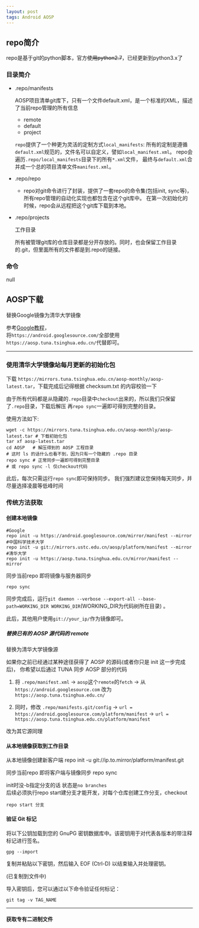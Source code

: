 ```yaml
---
layout: post
tags: Android AOSP
---
```


## repo简介

repo是基于git的python脚本，官方~~使用python2.7~~，已经更新到python3.x了

### 目录简介

- .repo/manifests

  AOSP项目清单git库下，只有一个文件default.xml，是一个标准的XML，描述了当前repo管理的所有信息

  - remote
  - default
  - project

  `repo`提供了一个种更为灵活的定制方式`local_manifests`:
  所有的定制是遵循`default.xml`规范的，文件名可以自定义，譬如`local_manifest.xml`。
  repo会遍历`.repo/local_manifests`目录下的所有`*.xml`文件，
  最终与`default.xml`合并成一个总的项目清单文件`manifest.xml`。

- .repo/repo

  - repo对git命令进行了封装，提供了一套repo的命令集(包括init, sync等)，
  所有repo管理的自动化实现也都包含在这个git库中。 
  在第一次初始化的时候，repo会从远程把这个git库下载到本地。

- .repo/projects

  工作目录

  所有被管理git库的仓库目录都是分开存放的。同时，也会保留工作目录的.git，但里面所有的文件都是到.repo的链接。  

### 命令

null

## AOSP下载

替换Google镜像为清华大学镜像

参考[Google教程](https://source.android.google.cn/setup/build/downloading)，  
将`https://android.googlesource.com/`全部使用`https://aosp.tuna.tsinghua.edu.cn/`代替即可。

---

### 使用清华大学镜像站每月更新的初始化包

下载 `https://mirrors.tuna.tsinghua.edu.cn/aosp-monthly/aosp-latest.tar`，下载完成后记得根据 checksum.txt 的内容校验一下

由于所有代码都是从隐藏的`.repo`目录中`checkout`出来的，所以我们只保留了`.repo`目录，下载后解压 再`repo sync`一遍即可得到完整的目录。

使用方法如下:

```
wget -c https://mirrors.tuna.tsinghua.edu.cn/aosp-monthly/aosp-latest.tar # 下载初始化包
tar xf aosp-latest.tar
cd AOSP   # 解压得到的 AOSP 工程目录
# 这时 ls 的话什么也看不到，因为只有一个隐藏的 .repo 目录
repo sync # 正常同步一遍即可得到完整目录
# 或 repo sync -l 仅checkout代码
```

此后，每次只需运行`repo sync`即可保持同步。 我们强烈建议您保持每天同步，并尽量选择凌晨等低峰时间

### 传统方法获取

#### 创建本地镜像 

```
#Google
repo init -u https://android.googlesource.com/mirror/manifest --mirror
#中国科学技术大学
repo init -u git://mirrors.ustc.edu.cn/aosp/platform/manifest --mirror
#清华大学
repo init -u https://aosp.tuna.tsinghua.edu.cn/mirror/manifest --mirror
```

同步当前repo 即将镜像与服务器同步
```
repo sync
```

同步完成后，运行`git daemon --verbose --export-all --base-path=WORKING_DIR WORKING_DIR`(WORKING_DIR为代码树所在目录) 。

此后，其他用户使用`git://your_ip/`作为镜像即可。

##### 替换已有的 AOSP 源代码的 remote

替换为清华大学镜像源

如果你之前已经通过某种途径获得了 AOSP 的源码(或者你只是 init 这一步完成后)， 你希望以后通过 TUNA 同步 AOSP 部分的代码

1. 将 `.repo/manifest.xml` -> `aosp`这个`remote`的`fetch` -> 从 `https://android.googlesource.com` 改为 `https://aosp.tuna.tsinghua.edu.cn/`

2. 同时，修改 `.repo/manifests.git/config` -> `url = https://android.googlesource.com/platform/manifest` -> `url = https://aosp.tuna.tsinghua.edu.cn/platform/manifest`

改为其它源同理

#### 从本地镜像获取到工作目录

从本地镜像创建新客户端
repo init -u git://ip.to.mirror/platform/manifest.git

同步当前repo 即将客户端与镜像同步
repo sync

init时没-b指定分支的话 状态是`no branches`  
后续必须执行repo start建分支才能开发，对每个仓库创建工作分支，checkout
```
repo start 分支
```

#### 验证 Git 标记

将以下公钥加载到您的 GnuPG 密钥数据库中。该密钥用于对代表各版本的带注释标记进行签名。

```
gpg --import
```

复制并粘贴以下密钥，然后输入 EOF (Ctrl-D) 以结束输入并处理密钥。

(已复制到文件中)

导入密钥后，您可以通过以下命令验证任何标记：

```
git tag -v TAG_NAME
```

---

#### 获取专有二进制文件
